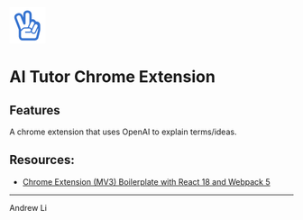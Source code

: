 <img src="src/assets/img/icon-128.png" width="64"/>

# AI Tutor Chrome Extension

## Features

A chrome extension that uses OpenAI to explain terms/ideas.

## Resources:

- [Chrome Extension (MV3) Boilerplate with React 18 and Webpack 5](https://github.com/lxieyang/chrome-extension-boilerplate-react)

---

Andrew Li
